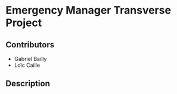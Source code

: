 # Emergency Manager Transverse Project

## Contributors
* Gabriel Bailly
* Loïc Caille

## Description

